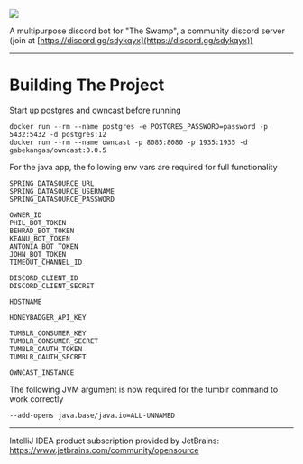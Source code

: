 ![](https://img.shields.io/discord/740999022340341791)

A multipurpose discord bot for "The Swamp", a community discord server (join at [https://discord.gg/sdykqyx](https://discord.gg/sdykqyx))

---

# Building The Project

Start up postgres and owncast before running

```
docker run --rm --name postgres -e POSTGRES_PASSWORD=password -p 5432:5432 -d postgres:12
docker run --rm --name owncast -p 8085:8080 -p 1935:1935 -d gabekangas/owncast:0.0.5
```

For the java app, the following env vars are required for full functionality
```
SPRING_DATASOURCE_URL
SPRING_DATASOURCE_USERNAME
SPRING_DATASOURCE_PASSWORD

OWNER_ID
PHIL_BOT_TOKEN
BEHRAD_BOT_TOKEN
KEANU_BOT_TOKEN
ANTONIA_BOT_TOKEN
JOHN_BOT_TOKEN
TIMEOUT_CHANNEL_ID

DISCORD_CLIENT_ID
DISCORD_CLIENT_SECRET

HOSTNAME

HONEYBADGER_API_KEY

TUMBLR_CONSUMER_KEY
TUMBLR_CONSUMER_SECRET
TUMBLR_OAUTH_TOKEN
TUMBLR_OAUTH_SECRET

OWNCAST_INSTANCE
```

The following JVM argument is now required for the tumblr command to work correctly
```
--add-opens java.base/java.io=ALL-UNNAMED
```

---

IntelliJ IDEA product subscription provided by JetBrains: https://www.jetbrains.com/community/opensource
